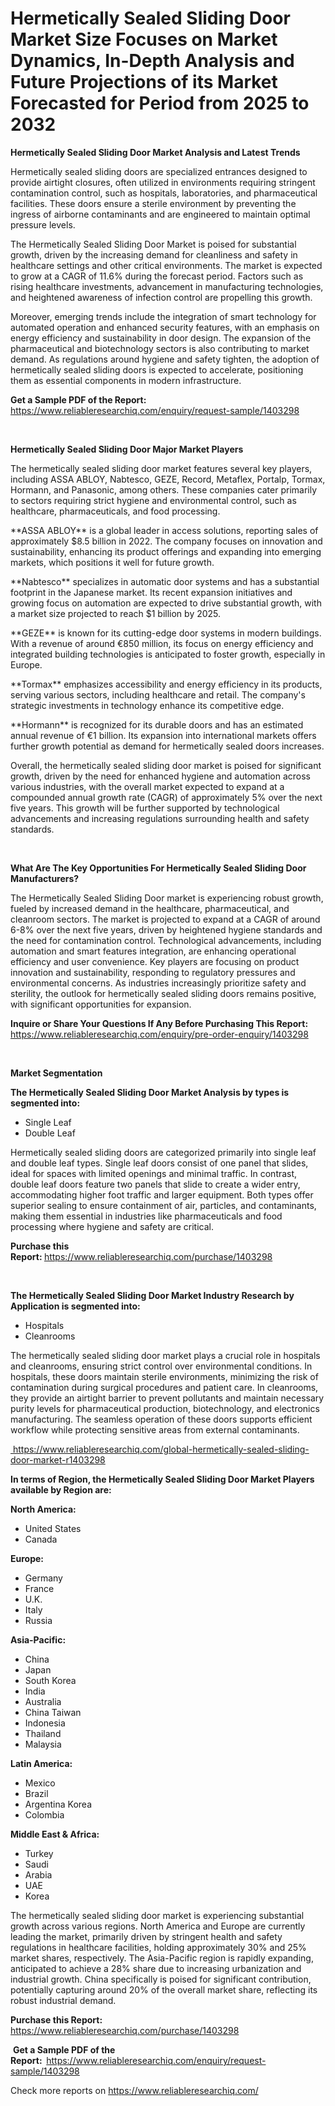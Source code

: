 <p><h1>Hermetically Sealed Sliding Door Market Size Focuses on Market Dynamics, In-Depth Analysis and Future Projections of its Market Forecasted for Period from 2025 to 2032</h1></p><p><strong>Hermetically Sealed Sliding Door Market Analysis and Latest Trends</strong></p>
<p><p>Hermetically sealed sliding doors are specialized entrances designed to provide airtight closures, often utilized in environments requiring stringent contamination control, such as hospitals, laboratories, and pharmaceutical facilities. These doors ensure a sterile environment by preventing the ingress of airborne contaminants and are engineered to maintain optimal pressure levels.</p><p>The Hermetically Sealed Sliding Door Market is poised for substantial growth, driven by the increasing demand for cleanliness and safety in healthcare settings and other critical environments. The market is expected to grow at a CAGR of 11.6% during the forecast period. Factors such as rising healthcare investments, advancement in manufacturing technologies, and heightened awareness of infection control are propelling this growth. </p><p>Moreover, emerging trends include the integration of smart technology for automated operation and enhanced security features, with an emphasis on energy efficiency and sustainability in door design. The expansion of the pharmaceutical and biotechnology sectors is also contributing to market demand. As regulations around hygiene and safety tighten, the adoption of hermetically sealed sliding doors is expected to accelerate, positioning them as essential components in modern infrastructure.</p></p>
<p><strong>Get a Sample PDF of the Report:&nbsp;</strong> <a href="https://www.reliableresearchiq.com/enquiry/request-sample/1403298?utm_campaign=2284&utm_medium=2&utm_source=Github&utm_content=ia&utm_term=28032025&utm_id=hermetically-sealed-sliding-door">https://www.reliableresearchiq.com/enquiry/request-sample/1403298</a></p>
<p>&nbsp;</p>
<p><strong>Hermetically Sealed Sliding Door Major Market Players</strong></p>
<p><p>The hermetically sealed sliding door market features several key players, including ASSA ABLOY, Nabtesco, GEZE, Record, Metaflex, Portalp, Tormax, Hormann, and Panasonic, among others. These companies cater primarily to sectors requiring strict hygiene and environmental control, such as healthcare, pharmaceuticals, and food processing.</p><p>**ASSA ABLOY** is a global leader in access solutions, reporting sales of approximately $8.5 billion in 2022. The company focuses on innovation and sustainability, enhancing its product offerings and expanding into emerging markets, which positions it well for future growth.</p><p>**Nabtesco** specializes in automatic door systems and has a substantial footprint in the Japanese market. Its recent expansion initiatives and growing focus on automation are expected to drive substantial growth, with a market size projected to reach $1 billion by 2025.</p><p>**GEZE** is known for its cutting-edge door systems in modern buildings. With a revenue of around €850 million, its focus on energy efficiency and integrated building technologies is anticipated to foster growth, especially in Europe.</p><p>**Tormax** emphasizes accessibility and energy efficiency in its products, serving various sectors, including healthcare and retail. The company's strategic investments in technology enhance its competitive edge.</p><p>**Hormann** is recognized for its durable doors and has an estimated annual revenue of €1 billion. Its expansion into international markets offers further growth potential as demand for hermetically sealed doors increases.</p><p>Overall, the hermetically sealed sliding door market is poised for significant growth, driven by the need for enhanced hygiene and automation across various industries, with the overall market expected to expand at a compounded annual growth rate (CAGR) of approximately 5% over the next five years. This growth will be further supported by technological advancements and increasing regulations surrounding health and safety standards.</p></p>
<p>&nbsp;</p>
<p><strong>What Are The Key Opportunities For Hermetically Sealed Sliding Door Manufacturers?</strong></p>
<p><p>The Hermetically Sealed Sliding Door market is experiencing robust growth, fueled by increased demand in the healthcare, pharmaceutical, and cleanroom sectors. The market is projected to expand at a CAGR of around 6-8% over the next five years, driven by heightened hygiene standards and the need for contamination control. Technological advancements, including automation and smart features integration, are enhancing operational efficiency and user convenience. Key players are focusing on product innovation and sustainability, responding to regulatory pressures and environmental concerns. As industries increasingly prioritize safety and sterility, the outlook for hermetically sealed sliding doors remains positive, with significant opportunities for expansion.</p></p>
<p><strong>Inquire or Share Your Questions If Any Before Purchasing This Report:</strong> <a href="https://www.reliableresearchiq.com/enquiry/pre-order-enquiry/1403298?utm_campaign=2284&utm_medium=2&utm_source=Github&utm_content=ia&utm_term=28032025&utm_id=hermetically-sealed-sliding-door">https://www.reliableresearchiq.com/enquiry/pre-order-enquiry/1403298</a></p>
<p>&nbsp;</p>
<p><strong>Market Segmentation</strong></p>
<p><strong>The Hermetically Sealed Sliding Door Market Analysis by types is segmented into:</strong></p>
<p><ul><li>Single Leaf</li><li>Double Leaf</li></ul></p>
<p><p>Hermetically sealed sliding doors are categorized primarily into single leaf and double leaf types. Single leaf doors consist of one panel that slides, ideal for spaces with limited openings and minimal traffic. In contrast, double leaf doors feature two panels that slide to create a wider entry, accommodating higher foot traffic and larger equipment. Both types offer superior sealing to ensure containment of air, particles, and contaminants, making them essential in industries like pharmaceuticals and food processing where hygiene and safety are critical.</p></p>
<p><strong>Purchase this Report:&nbsp;</strong><a href="https://www.reliableresearchiq.com/purchase/1403298?utm_campaign=2284&utm_medium=2&utm_source=Github&utm_content=ia&utm_term=28032025&utm_id=hermetically-sealed-sliding-door">https://www.reliableresearchiq.com/purchase/1403298</a></p>
<p>&nbsp;</p>
<p><strong>The Hermetically Sealed Sliding Door Market Industry Research by Application is segmented into:</strong></p>
<p><ul><li>Hospitals</li><li>Cleanrooms</li></ul></p>
<p><p>The hermetically sealed sliding door market plays a crucial role in hospitals and cleanrooms, ensuring strict control over environmental conditions. In hospitals, these doors maintain sterile environments, minimizing the risk of contamination during surgical procedures and patient care. In cleanrooms, they provide an airtight barrier to prevent pollutants and maintain necessary purity levels for pharmaceutical production, biotechnology, and electronics manufacturing. The seamless operation of these doors supports efficient workflow while protecting sensitive areas from external contaminants.</p></p>
<p><a href="https://www.reliableresearchiq.com/global-hermetically-sealed-sliding-door-market-r1403298?utm_campaign=2284&utm_medium=2&utm_source=Github&utm_content=ia&utm_term=28032025&utm_id=hermetically-sealed-sliding-door">&nbsp;https://www.reliableresearchiq.com/global-hermetically-sealed-sliding-door-market-r1403298</a></p>
<p><strong>In terms of Region, the Hermetically Sealed Sliding Door Market Players available by Region are:</strong></p>
<p>
    <p> <strong> North America: </strong>
        <ul>
            <li>United States</li>
            <li>Canada</li>
        </ul>
        </p> 
    <p> <strong> Europe: </strong>
        <ul>
            <li>Germany</li>
            <li>France</li>
            <li>U.K.</li>
            <li>Italy</li>
            <li>Russia</li>
        </ul>
        </p> 
    <p> <strong> Asia-Pacific: </strong>
        <ul>
            <li>China</li>
            <li>Japan</li>
            <li>South Korea</li>
            <li>India</li>
            <li>Australia</li>
            <li>China Taiwan</li>
            <li>Indonesia</li>
            <li>Thailand</li>
            <li>Malaysia</li>
        </ul>
        </p> 
    <p> <strong> Latin America: </strong>
        <ul>
            <li>Mexico</li>
            <li>Brazil</li>
            <li>Argentina Korea</li>
            <li>Colombia</li>
        </ul>
        </p> 
    <p> <strong> Middle East & Africa: </strong>
        <ul>
            <li>Turkey</li>
            <li>Saudi</li>
            <li>Arabia</li>
            <li>UAE</li>
            <li>Korea</li>
        </ul>
    </p>
    </p>
<p><p>The hermetically sealed sliding door market is experiencing substantial growth across various regions. North America and Europe are currently leading the market, primarily driven by stringent health and safety regulations in healthcare facilities, holding approximately 30% and 25% market shares, respectively. The Asia-Pacific region is rapidly expanding, anticipated to achieve a 28% share due to increasing urbanization and industrial growth. China specifically is poised for significant contribution, potentially capturing around 20% of the overall market share, reflecting its robust industrial demand.</p></p>
<p><strong>Purchase this Report: </strong><a href="https://www.reliableresearchiq.com/purchase/1403298?utm_campaign=2284&utm_medium=2&utm_source=Github&utm_content=ia&utm_term=28032025&utm_id=hermetically-sealed-sliding-door">https://www.reliableresearchiq.com/purchase/1403298</a></p>
<p>&nbsp;<strong>Get a Sample PDF of the Report:&nbsp;&nbsp;</strong><a href="https://www.reliableresearchiq.com/enquiry/request-sample/1403298?utm_campaign=2284&utm_medium=2&utm_source=Github&utm_content=ia&utm_term=28032025&utm_id=hermetically-sealed-sliding-door">https://www.reliableresearchiq.com/enquiry/request-sample/1403298</a></p>
<p><strong></strong></p>
<p>Check more reports on <a href="https://www.reliableresearchiq.com/?utm_campaign=2284&utm_medium=2&utm_source=Github&utm_content=ia&utm_term=28032025&utm_id=hermetically-sealed-sliding-door">https://www.reliableresearchiq.com/</a></p>